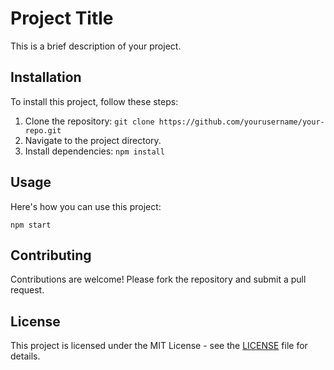 

<h1>Project Title</h1>

<p>This is a brief description of your project.</p>

<h2>Installation</h2>

<p>To install this project, follow these steps:</p>

<ol>
    <li>Clone the repository: <code>git clone https://github.com/yourusername/your-repo.git</code></li>
    <li>Navigate to the project directory.</li>
    <li>Install dependencies: <code>npm install</code></li>
</ol>

<h2>Usage</h2>

<p>Here's how you can use this project:</p>

<pre><code>npm start</code></pre>

<h2>Contributing</h2>

<p>Contributions are welcome! Please fork the repository and submit a pull request.</p>

<h2>License</h2>

<p>This project is licensed under the MIT License - see the <a href="LICENSE">LICENSE</a> file for details.</p>
